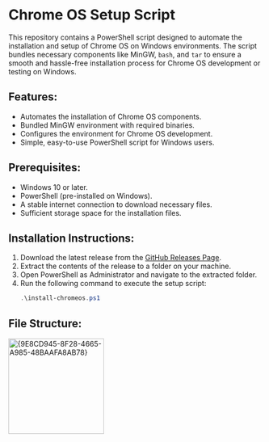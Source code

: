 # Chrome OS Setup Script

This repository contains a PowerShell script designed to automate the installation and setup of Chrome OS on Windows environments. The script bundles necessary components like MinGW, `bash`, and `tar` to ensure a smooth and hassle-free installation process for Chrome OS development or testing on Windows.

## Features:
- Automates the installation of Chrome OS components.
- Bundled MinGW environment with required binaries.
- Configures the environment for Chrome OS development.
- Simple, easy-to-use PowerShell script for Windows users.

## Prerequisites:
- Windows 10 or later.
- PowerShell (pre-installed on Windows).
- A stable internet connection to download necessary files.
- Sufficient storage space for the installation files.

## Installation Instructions:
1. Download the latest release from the [GitHub Releases Page](https://github.com/bobanilic/chromeos-installer/releases).
2. Extract the contents of the release to a folder on your machine.
3. Open PowerShell as Administrator and navigate to the extracted folder.
4. Run the following command to execute the setup script:
   ```powershell
   .\install-chromeos.ps1

## File Structure:
<img width="189" alt="{9E8CD945-8F28-4665-A985-48BAAFA8AB78}" src="https://github.com/user-attachments/assets/c9e1611d-0dea-4f6c-ab15-e1158ef8aa65">



